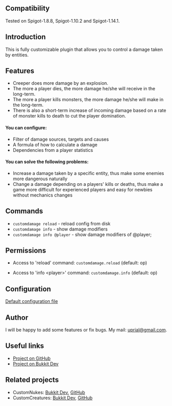 ## Compatibility

Tested on Spigot-1.8.8, Spigot-1.10.2 and Spigot-1.14.1.

## Introduction

This is fully customizable plugin that allows you to control a damage taken by entities.

## Features

* Creeper does more damage by an explosion.
* The more a player dies, the more damage he/she will receive in the long-term.
* The more a player kills monsters, the more damage he/she will make in the long-term.
* There is also a short-term increase of incoming damage based on a rate of monster kills to death to cut the player domination.

#### You can configure:
* Filter of damage sources, targets and causes
* A formula of how to calculate a damage
* Dependencies from a player statistics

#### You can solve the following problems:
* Increase a damage taken by a specific entity, thus make some enemies more
dangerous naturally
* Change a damage depending on a players' kills or deaths, thus make a game more
difficult for experienced players and easy for newbies without mechanics changes
 
## Commands

* `customdamage reload`        - reload config from disk
* `customdamage info`          - show damage modifiers
* `customdamage info @player`  - show damage modifiers of @player;

## Permissions

* Access to 'reload' command:
`customdamage.reload` (default: op)

* Access to 'info <player\>' command:
`customdamage.info` (default: op)

## Configuration
[Default configuration file](src/main/resources/config.yml)

## Author
I will be happy to add some features or fix bugs. My mail: uprial@gmail.com.

## Useful links
* [Project on GitHub](https://github.com/uprial/customdamage/)
* [Project on Bukkit Dev](http://dev.bukkit.org/bukkit-plugins/customdamage/)

## Related projects
* CustomNukes: [Bukkit Dev](http://dev.bukkit.org/bukkit-plugins/customnukes/), [GitHub](https://github.com/uprial/customnukes)
* CustomCreatures: [Bukkit Dev](http://dev.bukkit.org/bukkit-plugins/customcreatures/), [GitHub](https://github.com/uprial/customcreatures)
